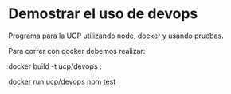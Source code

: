# Demostrar el uso de devops

Programa para la UCP utilizando node, docker y usando pruebas.

Para correr con docker debemos realizar:

docker build -t ucp/devops .

docker run ucp/devops npm test
